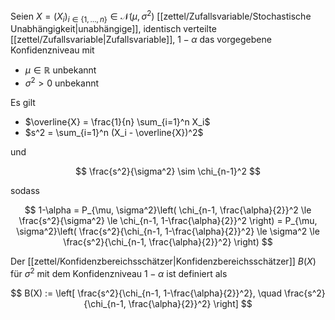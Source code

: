 Seien $X = (X_i)_{i \in \{ 1, \dots, n \}} \in \mathcal{N}(\mu, \sigma^2)$ [[zettel/Zufallsvariable/Stochastische Unabhängigkeit|unabhängige]], identisch verteilte [[zettel/Zufallsvariable|Zufallsvariable]], $1-\alpha$ das vorgegebene Konfidenzniveau mit
- $\mu \in \mathbb{R}$ unbekannt
- $\sigma^2 \gt 0$ unbekannt

Es gilt
- $\overline{X} = \frac{1}{n} \sum_{i=1}^n X_i$
- $s^2 = \sum_{i=1}^n (X_i - \overline{X})^2$

und

$$
	\frac{s^2}{\sigma^2} \sim \chi_{n-1}^2
$$

sodass

$$
	1-\alpha = P_{\mu, \sigma^2}\left( \chi_{n-1, \frac{\alpha}{2}}^2 \le \frac{s^2}{\sigma^2} \le \chi_{n-1, 1-\frac{\alpha}{2}}^2 \right) = P_{\mu, \sigma^2}\left( \frac{s^2}{\chi_{n-1, 1-\frac{\alpha}{2}}^2} \le \sigma^2 \le \frac{s^2}{\chi_{n-1, \frac{\alpha}{2}}^2} \right)
$$

Der [[zettel/Konfidenzbereichsschätzer|Konfidenzbereichsschätzer]] $B(X)$ für $\sigma^2$ mit dem Konfidenzniveau $1-\alpha$ ist definiert als

$$
	B(X) := \left[ \frac{s^2}{\chi_{n-1, 1-\frac{\alpha}{2}}^2}, \quad \frac{s^2}{\chi_{n-1, \frac{\alpha}{2}}^2} \right]
$$
